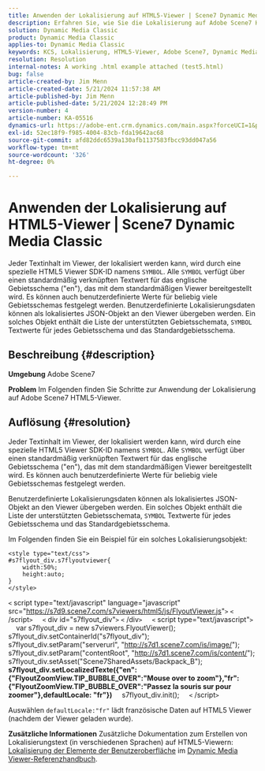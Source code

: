 ```yaml
---
title: Anwenden der Lokalisierung auf HTML5-Viewer | Scene7 Dynamic Media Classic
description: Erfahren Sie, wie Sie die Lokalisierung auf Adobe Scene7 HTML5-Viewer anwenden.
solution: Dynamic Media Classic
product: Dynamic Media Classic
applies-to: Dynamic Media Classic
keywords: KCS, Lokalisierung, HTML5-Viewer, Adobe Scene7, Dynamic Media Classic, Anleitung
resolution: Resolution
internal-notes: A working .html example attached (test5.html)
bug: false
article-created-by: Jim Menn
article-created-date: 5/21/2024 11:57:38 AM
article-published-by: Jim Menn
article-published-date: 5/21/2024 12:28:49 PM
version-number: 4
article-number: KA-05516
dynamics-url: https://adobe-ent.crm.dynamics.com/main.aspx?forceUCI=1&pagetype=entityrecord&etn=knowledgearticle&id=7ced8f4f-6917-ef11-9f8a-6045bd006268
exl-id: 52ec18f9-f985-4004-83cb-fda19642ac68
source-git-commit: afd82ddc6539a130afb1137583fbcc93dd047a56
workflow-type: tm+mt
source-wordcount: '326'
ht-degree: 0%

---
```


# Anwenden der Lokalisierung auf HTML5-Viewer | Scene7 Dynamic Media Classic


Jeder Textinhalt im Viewer, der lokalisiert werden kann, wird durch eine spezielle HTML5 Viewer SDK-ID namens `SYMBOL`. Alle `SYMBOL` verfügt über einen standardmäßig verknüpften Textwert für das englische Gebietsschema (&quot;en&quot;), das mit dem standardmäßigen Viewer bereitgestellt wird. Es können auch benutzerdefinierte Werte für beliebig viele Gebietsschemas festgelegt werden. Benutzerdefinierte Lokalisierungsdaten können als lokalisiertes JSON-Objekt an den Viewer übergeben werden. Ein solches Objekt enthält die Liste der unterstützten Gebietsschemata, `SYMBOL` Textwerte für jedes Gebietsschema und das Standardgebietsschema.

## Beschreibung {#description}


<b>Umgebung</b>
Adobe Scene7

<b>Problem</b>
Im Folgenden finden Sie Schritte zur Anwendung der Lokalisierung auf Adobe Scene7 HTML5-Viewer.




## Auflösung {#resolution}


Jeder Textinhalt im Viewer, der lokalisiert werden kann, wird durch eine spezielle HTML5 Viewer SDK-ID namens `SYMBOL`.
Alle `SYMBOL` verfügt über einen standardmäßig verknüpften Textwert für das englische Gebietsschema (&quot;en&quot;), das mit dem standardmäßigen Viewer bereitgestellt wird. Es können auch benutzerdefinierte Werte für beliebig viele Gebietsschemas festgelegt werden.

Benutzerdefinierte Lokalisierungsdaten können als lokalisiertes JSON-Objekt an den Viewer übergeben werden.
Ein solches Objekt enthält die Liste der unterstützten Gebietsschemata, `SYMBOL` Textwerte für jedes Gebietsschema und das Standardgebietsschema.

Im Folgenden finden Sie ein Beispiel für ein solches Lokalisierungsobjekt:


```
<style type="text/css">
#s7flyout_div.s7flyoutviewer{
    width:50%;
    height:auto;
}
</style>
```


`<` script type=&quot;text/javascript&quot; language=&quot;javascript&quot; src=&quot;<u style="text-decoration:underline">https://s7d9.scene7.com/s7viewers/html5/js/FlyoutViewer.js</u>&quot;`>` `<` /script`>`
    `<` div id=&quot;s7flyout_div&quot;`>` `<` /div`>`
    `<` script type=&quot;text/javascript&quot;`>`
    var s7flyout_div = new s7viewers.FlyoutViewer(); s7flyout_div.setContainerId(&quot;s7flyout_div&quot;); s7flyout_div.setParam(&quot;serverurl&quot;, &quot;<u style="text-decoration:underline">http://s7d1.scene7.com/is/image/</u>&quot;); s7flyout_div.setParam(&quot;contentRoot&quot;, &quot;<u style="text-decoration:underline">http://s7d1.scene7.com/is/content/</u>&quot;); s7flyout_div.setAsset(&quot;Scene7SharedAssets/Backpack_B&quot;);
    <b>s7flyout_div.setLocalizedTexte({&quot;en&quot;:{&quot;FlyoutZoomView.TIP_BUBBLE_OVER&quot;:&quot;Mouse over to zoom&quot;},&quot;fr&quot;:{&quot;FlyoutZoomView.TIP_BUBBLE_OVER&quot;:&quot;Passez la souris sur pour zoomer&quot;},defaultLocale: &quot;fr&quot;})</b>
    s7flyout_div.init();
    `<` /script`>`

Auswählen `defaultLocale:"fr"` lädt französische Daten auf HTML5 Viewer (nachdem der Viewer geladen wurde).<br>


<b>Zusätzliche Informationen</b>
Zusätzliche Dokumentation zum Erstellen von Lokalisierungstext (in verschiedenen Sprachen) auf HTML5-Viewern: [Lokalisierung der Elemente der Benutzeroberfläche](https://experienceleague.adobe.com/en/docs/dynamic-media-developer-resources/library/viewers-aem-assets-dmc/flyout/c-html5-flyout-viewer-20-localization) im [Dynamic Media Viewer-Referenzhandbuch](https://experienceleague.adobe.com/en/docs/dynamic-media-developer-resources/library/homeviewers).
